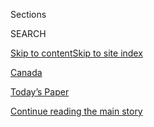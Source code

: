 <div id="app">

<div>

<div class="NYTAppHideMasthead css-zz1s19 e1suatyy0">

<div class="section css-ui9rw0 e1suatyy2">

<div class="css-11hrj97 er09x8g0">

<div class="css-6n7j50">

</div>

<span class="css-1dv1kvn">Sections</span>

<div class="css-10488qs">

<span class="css-1dv1kvn">SEARCH</span>

</div>

[Skip to content](#site-content)[Skip to site
index](#site-index)

</div>

<div id="masthead-section-label" class="css-1fnb9ct eaxe0e00">

[Canada](https://www.nytimes3xbfgragh.onion/section/world/canada)

</div>

<div class="css-10698na e1huz5gh0">

</div>

</div>

<div id="masthead-bar-one" class="section hasLinks css-15hmgas e1csuq9d3">

<div class="css-uqyvli e1csuq9d0">

</div>

<div class="css-1uqjmks e1csuq9d1">

</div>

<div class="css-9e9ivx">

[](https://myaccount.nytimes3xbfgragh.onion/auth/login?response_type=cookie&client_id=vi)

</div>

<div class="css-1bvtpon e1csuq9d2">

[Today’s Paper](https://www.nytimes3xbfgragh.onion/section/todayspaper)

</div>

</div>

</div>

</div>

<div data-aria-hidden="false">

<div id="site-content" data-role="main">

<div id="top-wrapper" class="css-15p45cc eaca97t0" type="top">

<div id="top-slug" class="css-19x0jxb eaca97t1" hidden="">

Advertisement

</div>

[Continue reading the main
story](#after-top)

<div class="ad top-wrapper" style="text-align:center;height:100%;display:block;min-height:90px">

<div id="top" class="place-ad" data-position="top" data-size-key="top">

</div>

</div>

<div id="after-top">

</div>

</div>

<div id="collection-canada" class="section css-15h4p1b e9abtgs0">

<div class="css-1j21atc e1svk9qx1">

<div class="css-fmiefx e1svk9qx2">

<div class="css-1hk7r2m eu54l5x0">

<div id="sponsor-wrapper" class="css-7a1pgi eaca97t0" type="sponsor" hidden="">

<div id="sponsor-slug" class="css-1l4mleb eaca97t1" hidden="">

Supported by

</div>

[Continue reading the main
story](#after-sponsor)

<div id="sponsor" class="ad sponsor-wrapper" style="text-align:left;height:100%;display:block">

</div>

<div id="after-sponsor">

</div>

</div>

</div>

### <span class="css-5xm8y ezz4tcd1">[World](/section/world)</span>

</div>

<div class="css-nfcc9b e1svk9qx3">

<div class="css-vl9dhg e1svk9qx5">

<div class="css-1nrhkj6 e1svk9qx6">

# Canada

<div class="follow-button-placeholder" data-collection-id="">

</div>

</div>

</div>

</div>

</div>

<div class="css-185go5a e1o5byef0">

<div class="css-15cbhtu">

  - [Latest](#stream-panel)
  - <span class="css-6n7j50">Search</span>
    <div class="control">
    <div class="label-container css-1dv1kvn">
    Search
    </div>
    <div class="css-wm4t3d">
    **<span id="clear-search-input" class="css-1dv1kvn">Clear this text
    input</span>
    </div>
    </div>
    <span class="css-1iovbfw"></span>

<div id="stream-panel" class="section css-8msx5b e1jz0cab1">

<div class="css-13mho3u">

1.  
    
    <div class="css-1cp3ece">
    
    <div class="css-1l4spti">
    
    [](/2020/08/01/sports/olympics/concussion-skeleton-sledding-brain-damage.html)
    
    <div class="css-79elbk">
    
    ![](https://static01.graylady3jvrrxbe.onion/images/2020/07/29/sports/29SKELETON-top-1/merlin_174528426_06653e10-f239-4dc0-ad27-840a38122d93-thumbWide.jpg?quality=75&auto=webp&disable=upscale)
    
    </div>
    
    ## This Sledding Team Trained Hard for Gold in 2010. Some Members Regret It.
    
    In skeleton, the headfirst Olympic sledding sport, the opportunity
    for unlimited training on the track can be a huge advantage. But
    Canadian Olympians who had such access believe it was bad for their
    brains.
    
    <div class="css-1nqbnmb ea5icrr0">
    
    By <span class="css-1n7hynb">Matthew
    Futterman</span>
    
    </div>
    
    </div>
    
    <div class="css-1lc2l26 e1xfvim33">
    
    </div>
    
    </div>

2.  
    
    <div class="css-1cp3ece">
    
    <div class="css-1l4spti">
    
    [](/2020/07/31/world/canada/leone-farrell-chemist.html)
    
    <div class="css-79elbk">
    
    ![](https://static01.graylady3jvrrxbe.onion/images/2020/07/31/world/31canadaletter/31canadaletter-thumbWide.jpg?quality=75&auto=webp&disable=upscale)
    
    </div>
    
    ### <span class="css-m70j1g">CANADA LeTTER</span>
    
    ## Canada’s Key Role in Creating a Once Awaited Vaccine
    
    An American researcher created the polio vaccine, but a Toronto lab
    and a pioneering female scientist made its mass production possible.
    
    <div class="css-1nqbnmb ea5icrr0">
    
    By <span class="css-1n7hynb">Ian
    Austen</span>
    
    </div>
    
    </div>
    
    <div class="css-1lc2l26 e1xfvim33">
    
    </div>
    
    </div>

3.  
    
    <div class="css-1cp3ece">
    
    <div class="css-1l4spti">
    
    [](/2020/07/30/world/canada/justin-trudeau-we-charity.html)
    
    <div class="css-79elbk">
    
    ![](https://static01.graylady3jvrrxbe.onion/images/2020/07/30/world/30trudeau4/merlin_175124229_55283d52-744e-4720-8333-ab6448f70f57-thumbWide.jpg?quality=75&auto=webp&disable=upscale)
    
    </div>
    
    ## A Cool Trudeau Rebuffs Conflict Charges. Will Canadians Buy His Story?
    
    There was no corruption, just a government working to save lives
    during a pandemic. That’s the message the prime minister delivered
    to skeptical lawmakers, and to Canadians.
    
    <div class="css-1nqbnmb ea5icrr0">
    
    By <span class="css-1n7hynb">Catherine
    Porter</span>
    
    </div>
    
    </div>
    
    <div class="css-1lc2l26 e1xfvim33">
    
    </div>
    
    </div>

4.  
    
    <div class="css-1cp3ece">
    
    <div class="css-1l4spti">
    
    [](/2020/07/29/climate/skating-hockey-climate-change.html)
    
    <div class="css-79elbk">
    
    ![](https://static01.graylady3jvrrxbe.onion/images/2020/07/28/climate/28cli-newsletter-hockey/merlin_134340137_ebca4404-4563-49ad-a299-2fea43001f6f-thumbWide.jpg?quality=75&auto=webp&disable=upscale)
    
    </div>
    
    ### <span class="css-m70j1g">Climate Fwd:</span>
    
    ## It’s Summer. Let’s Talk About Hockey.
    
    Also this week, health benefits from cutting emissions
    
    <div class="css-1nqbnmb ea5icrr0">
    
    By <span class="css-1n7hynb">David Waldstein, Veronica Penney
    <span>and</span> Lisa
    Friedman</span>
    
    </div>
    
    </div>
    
    <div class="css-1lc2l26 e1xfvim33">
    
    </div>
    
    </div>

5.  
    
    <div class="css-1cp3ece">
    
    <div class="css-1l4spti">
    
    [](/2020/07/29/realestate/house-hunting-in-nova-scotia-a-sprawling-seaside-villa-for-2-million.html)
    
    <div class="css-79elbk">
    
    ![](https://static01.graylady3jvrrxbe.onion/images/2020/07/29/realestate/29IHH-NOVASCOTIA-slide-A0QU/29IHH-NOVASCOTIA-slide-A0QU-thumbWide.jpg?quality=75&auto=webp&disable=upscale)
    
    </div>
    
    ### <span class="css-m70j1g">International real estate</span>
    
    ## House Hunting in Nova Scotia: A Sprawling Seaside Villa for $2 Million
    
    The eastern Canadian province has managed to make up for the loss of
    foreign buyers with more domestic transactions, staving off the
    worst of the pandemic.
    
    <div class="css-1nqbnmb ea5icrr0">
    
    By <span class="css-1n7hynb">Alison
    Gregor</span>
    
    </div>
    
    </div>
    
    <div class="css-1lc2l26 e1xfvim33">
    
    </div>
    
    </div>

6.  
    
    <div class="css-1cp3ece">
    
    <div class="css-1l4spti">
    
    [](/slideshow/2020/07/29/realestate/cape-cod-style-on-the-shores-of-nova-scotia.html)
    
    <div class="css-79elbk">
    
    ![](https://static01.graylady3jvrrxbe.onion/images/2020/08/02/realestate/29IHH-NOVASCOTIA-slide-CTJD/29IHH-NOVASCOTIA-slide-CTJD-thumbWide.jpg?quality=75&auto=webp&disable=upscale)
    
    </div>
    
    ## Cape Cod Style on the Shores of Nova Scotia
    
    This five-bedroom seaside mansion, perched on a headland jutting
    into Mahone Bay in Nova Scotia, Canada, is on the market for $2
    million.
    
    <div class="css-1nqbnmb ea5icrr0">
    
    </div>
    
    </div>
    
    <div class="css-1lc2l26 e1xfvim33">
    
    </div>
    
    </div>

7.  
    
    <div class="css-1cp3ece">
    
    <div class="css-1l4spti">
    
    [](/2020/07/28/arts/design/hirshhorn-museum-jon-rafman.html)
    
    <div class="css-79elbk">
    
    ![](https://static01.graylady3jvrrxbe.onion/images/2020/07/30/arts/28rafman-item/28rafman-item-thumbWide.jpg?quality=75&auto=webp&disable=upscale)
    
    </div>
    
    ## Hirshhorn Suspends Jon Rafman Show After Allegations of Sexual Misconduct
    
    The move follows the suspension of an exhibition of the artist’s
    works at a Montreal museum earlier this month after several women
    accused him of sexual misconduct on Instagram.
    
    <div class="css-1nqbnmb ea5icrr0">
    
    By <span class="css-1n7hynb">Sarah
    Bahr</span>
    
    </div>
    
    </div>
    
    <div class="css-1lc2l26 e1xfvim33">
    
    </div>
    
    </div>

8.  
    
    <div class="css-1cp3ece">
    
    <div class="css-1l4spti">
    
    [](/2020/07/27/sports/hockey/eddie-shack-feisty-wing-for-powerful-maple-leafs-dies-at-83.html)
    
    <div class="css-79elbk">
    
    ![](https://static01.graylady3jvrrxbe.onion/images/2020/07/28/obituaries/27Shack-sub/27Shack-sub-thumbWide-v2.jpg?quality=75&auto=webp&disable=upscale)
    
    </div>
    
    ## Eddie Shack, Feisty Wing for Powerful Maple Leafs, Dies at 83
    
    He helped Toronto win four Stanley Cups in the ’60s, his pugnacity
    earning love in Toronto (and, no surprise, hatred in rival
    Montreal).
    
    <div class="css-1nqbnmb ea5icrr0">
    
    By <span class="css-1n7hynb">Richard
    Goldstein</span>
    
    </div>
    
    </div>
    
    <div class="css-1lc2l26 e1xfvim33">
    
    </div>
    
    </div>

9.  
    
    <div class="css-1cp3ece">
    
    <div class="css-1l4spti">
    
    [](/2020/07/25/at-home/coronavirus-true-crime-podcasts-race.html)
    
    <div class="css-79elbk">
    
    ![](https://static01.graylady3jvrrxbe.onion/images/2020/07/26/podcasts/26ah-truecrime-podcast/26ah-truecrime-podcast-thumbWide.jpg?quality=75&auto=webp&disable=upscale)
    
    </div>
    
    ## True Crime Podcasts at the Intersection of Race
    
    True crime is the lifeblood of podcasting. Here’s a list of shows
    that make racial justice their focus.
    
    <div class="css-1nqbnmb ea5icrr0">
    
    By <span class="css-1n7hynb">Phoebe
    Lett</span>
    
    </div>
    
    </div>
    
    <div class="css-1lc2l26 e1xfvim33">
    
    </div>
    
    </div>

10. 
    
    <div class="css-1cp3ece">
    
    <div class="css-1l4spti">
    
    [](/2020/07/24/world/canada/cronk.html)
    
    <div class="css-79elbk">
    
    ![](https://static01.graylady3jvrrxbe.onion/images/2020/07/24/world/24canadaletter/24canadaletter-thumbWide.jpg?quality=75&auto=webp&disable=upscale)
    
    </div>
    
    ### <span class="css-m70j1g">CANADA LETTER</span>
    
    ## Cracking Open a Bottle of Calgary’s Past
    
    One man’s social media post of archived 19th-century newspaper ads
    has revived interest in a long forgotten drink.
    
    <div class="css-1nqbnmb ea5icrr0">
    
    By <span class="css-1n7hynb">Ian Austen</span>
    
    </div>
    
    </div>
    
    <div class="css-1lc2l26 e1xfvim33">
    
    </div>
    
    </div>

<div class="css-13mho3u">

<div class="css-1t62hi8">

<div class="css-1stvaey">

Show
More

<div>

<div style="border:0;clip:rect(0 0 0 0);height:1px;margin:-1px;overflow:hidden;white-space:nowrap;padding:0;width:1px;position:absolute" data-role="log" data-aria-live="assertive">

</div>

<div style="border:0;clip:rect(0 0 0 0);height:1px;margin:-1px;overflow:hidden;white-space:nowrap;padding:0;width:1px;position:absolute" data-role="log" data-aria-live="assertive">

</div>

<div style="border:0;clip:rect(0 0 0 0);height:1px;margin:-1px;overflow:hidden;white-space:nowrap;padding:0;width:1px;position:absolute" data-role="log" data-aria-live="polite">

</div>

<div style="border:0;clip:rect(0 0 0 0);height:1px;margin:-1px;overflow:hidden;white-space:nowrap;padding:0;width:1px;position:absolute" data-role="log" data-aria-live="polite">

</div>

</div>

</div>

</div>

</div>

</div>

<div class="css-g6hk37 supplemental">

<div id="mid1-wrapper" class="css-10wkyv7 eaca97t0" type="lede">

<div id="mid1-slug" class="css-1tag3rd eaca97t1">

Advertisement

</div>

[Continue reading the main
story](#after-mid1)

<div id="mid1" class="ad mid1-wrapper" style="text-align:center;height:100%;display:block;min-height:250px">

</div>

<div id="after-mid1">

</div>

</div>

## Follow Us

<div class="module-body">

  - [**<span data-aria-hidden="true">@porterthereport</span><span class="css-1dv1kvn">twitter
    page for
    @porterthereport</span>](https://twitter.com/porterthereport)
  - [**<span data-aria-hidden="true">@ianrausten</span><span class="css-1dv1kvn">twitter
    page for
    @ianrausten</span>](https://twitter.com/ianrausten)
  - [**<span data-aria-hidden="true">@DanBilefsky</span><span class="css-1dv1kvn">twitter
    page for
    @DanBilefsky</span>](https://twitter.com/DanBilefsky)
  - [**<span data-aria-hidden="true">@lindseywiebe</span><span class="css-1dv1kvn">twitter
    page for @lindseywiebe</span>](https://twitter.com/lindseywiebe)

</div>

<div id="mktg-wrapper" class="css-oxle51 eaca97t0" type="mktg">

<div id="mktg-slug" class="css-1tag3rd eaca97t1">

Advertisement

</div>

[Continue reading the main
story](#after-mktg)

<div id="mktg" class="ad mktg-wrapper" style="text-align:center;height:100%;display:block">

</div>

<div id="after-mktg">

</div>

</div>

</div>

</div>

</div>

</div>

</div>

</div>

## Site Index

<div>

</div>

## Site Information Navigation

  - [© <span>2020</span> <span>The New York Times
    Company</span>](https://help.nytimes3xbfgragh.onion/hc/en-us/articles/115014792127-Copyright-notice)

<!-- end list -->

  - [NYTCo](https://www.nytco.com/)
  - [Contact
    Us](https://help.nytimes3xbfgragh.onion/hc/en-us/articles/115015385887-Contact-Us)
  - [Work with us](https://www.nytco.com/careers/)
  - [Advertise](https://nytmediakit.com/)
  - [T Brand Studio](http://www.tbrandstudio.com/)
  - [Your Ad
    Choices](https://www.nytimes3xbfgragh.onion/privacy/cookie-policy#how-do-i-manage-trackers)
  - [Privacy](https://www.nytimes3xbfgragh.onion/privacy)
  - [Terms of
    Service](https://help.nytimes3xbfgragh.onion/hc/en-us/articles/115014893428-Terms-of-service)
  - [Terms of
    Sale](https://help.nytimes3xbfgragh.onion/hc/en-us/articles/115014893968-Terms-of-sale)
  - [Site
    Map](https://spiderbites.nytimes3xbfgragh.onion)
  - [Help](https://help.nytimes3xbfgragh.onion/hc/en-us)
  - [Subscriptions](https://www.nytimes3xbfgragh.onion/subscription?campaignId=37WXW)

</div>

</div>
